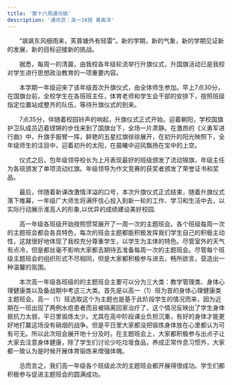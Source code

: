 ```yaml
---
title: '第十六周通讯稿'
description: '通讯员：高一16班 黄奥洋'
---
```


　　“飒飒东风细雨来，芙蓉塘外有轻雷”。新的学期，新的气象，新的学期见证新的发展，新的目标迎接新的挑战。

　　据悉，每周一的清晨，由我校各年级轮流举行升旗仪式，升国旗活动已是我校对学生进行思想政治教育的一项重要内容。

　　本学期一年级迎来了该年级首次升旗仪式，由全体师生参加。早上7点30分，在国旗台前，全校学生在各班班主任，体育老师和学生会干部的安排下，按照班级指定位置站成整齐的队伍，等待升旗仪式的到来。

　　7点35分，伴随着校园铃声的响起，升旗仪式正式开始。迎着朝阳，学校国旗护卫队成员迈着铿锵的步伐来到了国旗台下，全场一片肃静。在激昂的《义勇军进行曲》中，升旗手振臂一挥，鲜艳的五星红旗徐徐展开，在初升的阳光映照下，全年级师生的注目中，迎着初升的太阳，在晨曦中迎风飘扬在宝中的上空。

　　仪式之后，包年级领导校长为上月表现最好的班级颁发了流动锦旗，年级主任为各班颁发了单项流动红旗。年级领导为作文竞赛的获奖者颁发了荣誉证书和奖品。

　　最后，伴随着新课改激情洋溢的口号，本次升旗仪式正式结束，随着升旗仪式落下帷幕，一年级广大师生将满怀信心投入到新一轮的工作、学习和生活中去，以实际行动展示淮高人的形象,以优异的成绩建设美好校园.

　　高一年级各班级开始按照惯常展开了一周一次的主题班会。各个班级每周一次的主题班会都会各具特色，每次的班会主题都能积极发挥我们学生自己的积极主动性，这就很好地体现了我校充分尊重学生，以学生为主体的特色。尽管室外的天气有点冷，但是都丝毫不影响大家都去期待去准备每周一次的主题班会。尽管每个班级主题班会的组织形式不尽相同，但是大家都积极参与进去，畅所欲言，营造出一种温馨的氛围。

　　本次高一年级各班级的的主题班会主要可以分为三大类：教学管理类、身体心理健康类以及备战期中考这三大类。首先是以高一（1）班为首的身体心理健康类主题班会。高一（1）班选取这个为主题也是基于此阶段学生的情况而来，因为近期在一班出现了两例水痘患者而且被隔离回家治疗了，这个情况反映出了学生身体抵抗力太弱，平日里锻炼太少。尤其在高中阶段课业负担沉重，有好的身体才能更好地打赢这场没有硝烟的战争。但是平日里大家都没把锻炼身体放在心里都认为可有可无。所以此次班会展开地十分及时。在主题班会上，大家都积极参与出点子让大家去注意身体健康，除了学生们讨论少吃垃圾食品，养成正常作息习惯外，大家都一致认为是时候开展体育锻炼来增强体魄。

　　总而言之，我们高一年级各个班级此次的主题班会都开展得很成功。学生们都积极参与促进主题班会的圆满成功。
